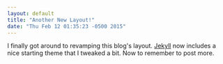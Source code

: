 ```yaml
---
layout: default
title: "Another New Layout!"
date: "Thu Feb 12 01:35:23 -0500 2015"
---
```


I finally got around to revamping this blog's layout. [Jekyll][] now includes
a nice starting theme that I tweaked a bit. Now to remember to post more.


[Jekyll]: http://jekyllrb.com/
